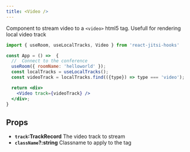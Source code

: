 ```yaml
---
title: <Video />
---
```


Component to stream video to a `<video>` html5 tag. Usefull for rendering local video track

```jsx {11} title="/src/App.js"
import { useRoom, useLocalTracks, Video } from 'react-jitsi-hooks'

const App = () =>  {
  //  Connect to the conference
  useRoom({ roomName: 'helloworld' });
  const localTracks = useLocalTracks();
  const videoTrack = localTracks.find(({type}) => type === 'video');

  return <div>
    <Video track={videoTrack} />
  </div>;
}
```


## Props

* **`track`:TrackRecord** The video track to stream
* **`className`?:string** Classname to apply to the tag